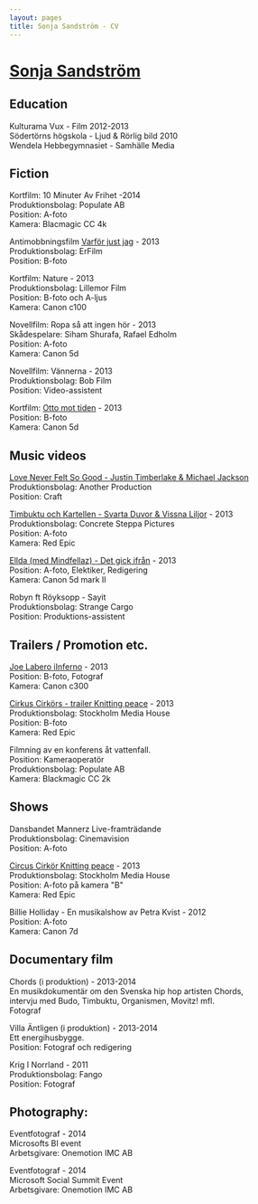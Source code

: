 ```yaml
---
layout: pages
title: Sonja Sandström - CV
---
```



# [Sonja Sandström](../)

## Education
 
Kulturama Vux - Film 2012-2013  
Södertörns högskola - Ljud & Rörlig bild  2010  
Wendela Hebbegymnasiet - Samhälle Media

## Fiction

Kortfilm: 10 Minuter Av Frihet -2014   
Produktionsbolag: Populate AB   
Position: A-foto   
Kamera: Blacmagic CC 4k      
   
Antimobbningsfilm [Varför just jag](http://www.youtube.com/watch?v=fNgAy_tyBho) - 2013  
Produktionsbolag: ErFilm  
Position: B-foto  
 
Kortfilm: Nature - 2013  
Produktionsbolag: Lillemor Film  
Position: B-foto och A-ljus  
Kamera: Canon c100  
 
Novellfilm: Ropa så att ingen hör - 2013  
Skådespelare: Siham Shurafa, Rafael Edholm  
Position: A-foto  
Kamera: Canon 5d 
 
Novellfilm: Vännerna - 2013  
Produktionsbolag: Bob Film  
Position: Video-assistent  

Kortfilm: [Otto mot tiden](https://vimeo.com/73634510) - 2013   
Position: B-foto   
Kamera: Canon 5d    

## Music videos   

[Love Never Felt So Good - Justin Timberlake & Michael Jackson](https://www.youtube.com/watch?v=oG08ukJPtR8)   
Produktionsbolag: Another Production   
Position: Craft   

[Timbuktu och Kartellen - Svarta Duvor & Vissna Liljor](http://vimeo.com/82803389) - 2013  
Produktionsbolag: Concrete Steppa Pictures  
Position: A-foto  
Kamera: Red Epic  

[Ellda (med Mindfellaz) - Det gick ifrån](http://vimeo.com/74381844) - 2013  
Position: A-foto, Elektiker, Redigering  
Kamera: Canon 5d mark II  
   
Robyn ft Röyksopp - Sayit   
Produktionsbolag: Strange Cargo   
Position: Produktions-assistent   
   
## Trailers / Promotion etc.
 
[Joe Labero iInferno](http://www.youtube.com/watch?v=Tngkm5gmyVg) - 2013  
Position: B-foto, Fotograf  
Kamera: Canon c300  
 
[Cirkus Cirkörs - trailer Knitting peace](http://vimeo.com/66622448) - 2013  
Produktionsbolag: Stockholm Media House  
Position: B-foto  
Kamera: Red Epic  
 
Filmning av en konferens åt vattenfall.   
Position: Kameraoperatör   
Produktionsbolag: Populate AB   
Kamera: Blackmagic CC 2k   
 
## Shows

Dansbandet Mannerz Live-framträdande   
Produktionsbolag: Cinemavision   
Position: A-foto   
 
[Circus Cirkör Knitting peace](http://vimeo.com/66622448) - 2013  
Produktionsbolag: Stockholm Media House  
Position: A-foto på kamera "B"  
Kamera: Red Epic  
 
Billie Holliday - En musikalshow av Petra Kvist - 2012  
Position: A-foto  
Kamera: Canon 7d  
 
## Documentary film
 
Chords (i produktion) - 2013-2014  
En musikdokumentär om den Svenska hip hop artisten Chords,  
intervju med Budo, Timbuktu, Organismen, Movitz! mfl.  
Fotograf  
 
Villa Äntligen (i produktion) - 2013-2014  
Ett energihusbygge.  
Position: Fotograf och redigering  

Krig I Norrland - 2011   
Produktionsbolag: Fango   
Position: Fotograf   

## Photography:

Eventfotograf - 2014   
Microsofts BI event   
Arbetsgivare: Onemotion IMC AB   

Eventfotograf - 2014   
Microsoft Social Summit Event   
Arbetsgivare: Onemotion IMC AB   
